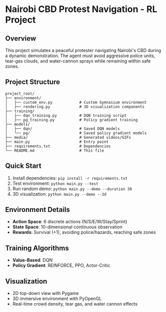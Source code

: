 # Nairobi CBD Protest Navigation - RL Project

## Overview
This project simulates a peaceful protester navigating Nairobi's CBD during a dynamic demonstration. The agent must avoid aggressive police units, tear-gas clouds, and water-cannon sprays while remaining within safe zones.

## Project Structure
```
project_root/
├── environment/
│   ├── custom_env.py            # Custom Gymnasium environment
│   ├── rendering.py             # 3D visualization components
├── training/
│   ├── dqn_training.py          # DQN training script
│   ├── pg_training.py           # Policy gradient training
├── models/
│   ├── dqn/                     # Saved DQN models
│   └── pg/                      # Saved policy gradient models  
├── media/                       # Generated videos/GIFs
├── main.py                      # Entry point
├── requirements.txt             # Dependencies
└── README.md                    # This file
```

## Quick Start
1. Install dependencies: `pip install -r requirements.txt`
2. Test environment: `python main.py --test`
3. Run random demo: `python main.py --demo --duration 30`
4. 3D visualization: `python main.py --demo --3d`

## Environment Details
- **Action Space**: 6 discrete actions (N/S/E/W/Stay/Sprint)
- **State Space**: 10-dimensional continuous observation
- **Rewards**: Survival (+1), avoiding police/hazards, reaching safe zones

## Training Algorithms
- **Value-Based**: DQN
- **Policy Gradient**: REINFORCE, PPO, Actor-Critic

## Visualization
- 2D top-down view with Pygame
- 3D immersive environment with PyOpenGL
- Real-time crowd density, tear gas, and water cannon effects